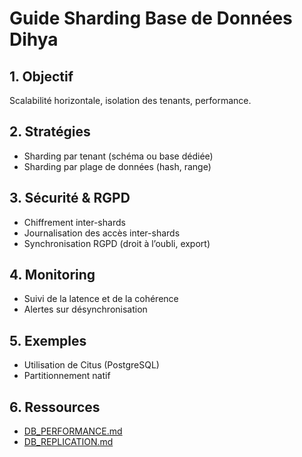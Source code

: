 # Guide Sharding Base de Données Dihya

## 1. Objectif
Scalabilité horizontale, isolation des tenants, performance.

## 2. Stratégies
- Sharding par tenant (schéma ou base dédiée)
- Sharding par plage de données (hash, range)

## 3. Sécurité & RGPD
- Chiffrement inter-shards
- Journalisation des accès inter-shards
- Synchronisation RGPD (droit à l’oubli, export)

## 4. Monitoring
- Suivi de la latence et de la cohérence
- Alertes sur désynchronisation

## 5. Exemples
- Utilisation de Citus (PostgreSQL)
- Partitionnement natif

## 6. Ressources
- [DB_PERFORMANCE.md](./DB_PERFORMANCE.md)
- [DB_REPLICATION.md](./DB_REPLICATION.md)
